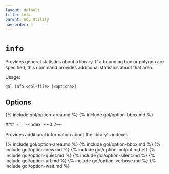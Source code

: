 ```yaml
---
layout: default
title: info
parent: GOL Utility
nav-order: 4
---
```


# `info`

Provides general statistics about a library. If a bounding box or polygon are specified,
this command provides additional statistics about that area.

Usage:

    gol info <gol-file> [<options>]  

## Options

{% include gol/option-area.md %}
{% include gol/option-bbox.md %}

<a name="option-index">
### `-i`, `--index` ~~0.2~~

Provides additional information about the library's indexes.

{% include gol/option-area.md %}
{% include gol/option-bbox.md %}
{% include gol/option-new.md %}
{% include gol/option-output.md %}
{% include gol/option-quiet.md %}
{% include gol/option-silent.md %}
{% include gol/option-url.md %}
{% include gol/option-verbose.md %}
{% include gol/option-wait.md %}
